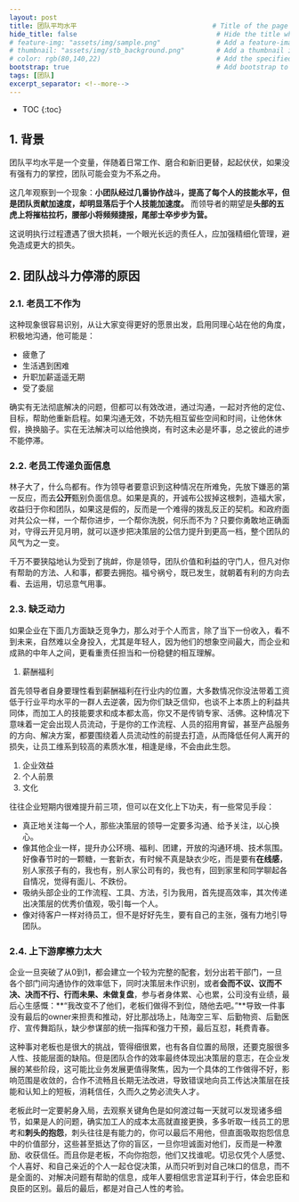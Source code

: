 ```yaml
---
layout: post
title: 团队平均水平                                  # Title of the page
hide_title: false                                   # Hide the title when displaying the post, but shown in lists of posts
# feature-img: "assets/img/sample.png"              # Add a feature-image to the post
# thumbnail: "assets/img/stb_background.png"        # Add a thumbnail image on blog view
# color: rgb(80,140,22)                             # Add the specified color as feature image, and change link colors in post
bootstrap: true                                     # Add bootstrap to the page
tags: [团队]
excerpt_separator: <!--more-->
---
```


<!--more-->
* TOC
{:toc}

## 1. 背景

团队平均水平是一个变量，伴随着日常工作、磨合和新旧更替，起起伏伏，如果没有强有力的掌控，团队可能会变为不系之舟。

这几年观察到一个现象：**小团队经过几番协作战斗，提高了每个人的技能水平，但是团队贡献加速度，却明显落后于个人技能加速度。**
而领导者的期望是**头部的五虎上将摧枯拉朽，腰部小将频频捷报，尾部士卒步步为营。**

这说明执行过程遭遇了很大损耗，一个眼光长远的责任人，应加强精细化管理，避免造成更大的损失。

## 2. 团队战斗力停滞的原因

### 2.1. 老员工不作为

这种现象很容易识别，从让大家变得更好的愿景出发，启用同理心站在他的角度，积极地沟通，他可能是：

* 疲惫了
* 生活遇到困难
* 升职加薪遥遥无期
* 受了委屈

确实有无法彻底解决的问题，但都可以有效改进，通过沟通，一起对齐他的定位、目标，帮助他重新启程。如果沟通无效，不妨先相互留些空间和时间，让他休休假，换换脑子。实在无法解决可以给他换岗，有时这未必是坏事，总之彼此的进步不能停滞。

### 2.2. 老员工传递负面信息

林子大了，什么鸟都有。作为领导者要意识到这种情况在所难免，先放下嫌恶的第一反应，而去**公开**甄别负面信息。如果是真的，开诚布公拔掉这根刺，造福大家，收益归于你和团队，如果这是假的，反而是一个难得的拨乱反正的契机。和政府面对共公众一样，一个帮你进步，一个帮你洗脱，何乐而不为？只要你勇敢地正确面对，守得云开见月明，就可以逐步把决策层的公信力提升到更高一档，整个团队的风气为之一变。

千万不要狭隘地认为受到了挑衅，你是领导，团队价值和利益的守门人，但凡对你有帮助的方法、人和事，都要去拥抱。福兮祸兮，既已发生，就朝着有利的方向去看、去运用，切忌意气用事。

### 2.3. 缺乏动力

如果企业在下面几方面缺乏竞争力，那么对于个人而言，除了当下一份收入，看不到未来，自然难以全身投入，尤其是年轻人，因为他们的想象空间最大，而企业和成熟的中年人之间，更看重责任担当和一份稳健的相互理解。

1. 薪酬福利

  首先领导者自身要理性看到薪酬福利在行业内的位置，大多数情况你没法带着工资低于行业平均水平的一群人去逆袭，因为你们缺乏信仰，也谈不上本质上的利益共同体，而加工人的技能要求和成本都太高，你又不是传销专家、活佛。这种情况下意味着一定会出现人员流动，于是你的工作流程、人员的招用育留，甚至产品服务的方向、解决方案，都要围绕着人员流动性的前提去打造，从而降低任何人离开的损失，让员工维系到较高的素质水准，相逢是缘，不会由此生怨。

1. 企业效益
1. 个人前景
1. 文化

往往企业短期内很难提升前三项，但可以在文化上下功夫，有一些常见手段：

* 真正地关注每一个人，那些决策层的领导一定要多沟通、给予关注，以心换心。
* 像其他企业一样，提升办公环境、福利、团建，开放的沟通环境、技术氛围。好像春节时的一颗糖，一套新衣，有时候不真是缺衣少吃，而是要有**在线感**，别人家孩子有的，我也有，别人家公司有的，我也有，回到家里和同学聊起各自情况，觉得有面儿、不跌份。
* 吸纳头部企业的工作流程、工具、方法，引为我用，首先提高效率，其次传递出决策层的优秀价值观，吸引每一个人。
* 像对待客户一样对待员工，但不是好好先生，要有自己的主张，强有力地引导团队。

### 2.4. 上下游摩檫力太大

企业一旦突破了从0到1，都会建立一个较为完整的配套，划分出若干部门，一旦各个部门间沟通协作的效率低下，同时决策层未作识别，或者**会而不议、议而不决、决而不行、行而未果、未做复盘**，参与者身体累、心也累，公司没有业绩，最后心生感慨：**“我改变不了他们，老板们做得不到位，随他去吧。”**导致一件事没有最后的owner来担责和推动，好比那战场上，陆海空三军、后勤物资、后勤医疗、宣传舞蹈队，缺少参谋部的统一指挥和强力干预，最后互怼，耗费青春。

这种事对老板也是很大的挑战，管得细很累，也有各自位置的局限，还要克服很多人性、技能层面的缺陷。但是团队合作的效率最终体现出决策层的意志，在企业发展的某些阶段，这可能比业务发展更值得聚焦，因为一个具体的工作做得不好，影响范围是收敛的，合作不流畅且长期无法改进，导致错误地向员工传达决策层在技能和认知上的短板，消耗信任，久而久之势必流失人才。

老板此时一定要躬身入局，去观察关键角色是如何渡过每一天就可以发现诸多细节，如果是人的问题，确实加工人的成本太高就直接更换，多多听取一线员工的思考和**刺头的抱怨**，刺头往往是有能力的，你可以最后不用他，但直面吸取抱怨信息中的价值部分，这些甚至抵达了你的盲区，一旦你坦诚面对他们，反而是一种激励、收获信任。而且你是老板，不向你抱怨，他们又找谁呢。切忌仅凭个人感觉、个人喜好、和自己亲近的个人一起仓促决策，从而只听到对自己味口的信息，而不是全面的、对解决问题有帮助的信息，成年人要相信忠言逆耳利于行，体会忠臣和良臣的区别。最后的最后，都是对自己人性的考验。